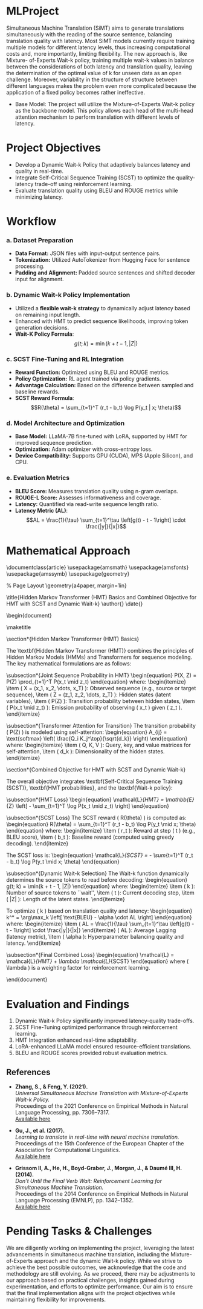 # MLProject
Simultaneous Machine Translation (SiMT) aims to generate translations simultaneously with the reading of the source sentence, balancing translation quality with latency. Most SiMT models currently require training multiple models for different latency levels, thus increasing computational costs and, more importantly, limiting flexibility. The new approach is, like Mixture- of-Experts Wait-k policy, training multiple wait-k values in balance between the considerations of both latency and translation quality, leaving the determination of the optimal value of k for unseen data as an open challenge. Moreover, variability in the structure of structure between different languages makes the problem even more complicated because the application of a fixed policy becomes rather ineffective.

* Base Model: The project will utilize the Mixture-of-Experts Wait-k policy as the backbone model. This policy allows each head of the multi-head attention mechanism to perform translation with different levels of latency.

# Project Objectives  
* Develop a Dynamic Wait-k Policy that adaptively balances latency and quality in real-time.
* Integrate Self-Critical Sequence Training (SCST) to optimize the quality-latency trade-off using reinforcement learning.
* Evaluate translation quality using BLEU and ROUGE metrics while minimizing latency.

# Workflow

### a. Dataset Preparation  
- **Data Format:** JSON files with input-output sentence pairs.  
- **Tokenization:** Utilized AutoTokenizer from Hugging Face for sentence processing.  
- **Padding and Alignment:** Padded source sentences and shifted decoder input for alignment.

### b. Dynamic Wait-k Policy Implementation  
- Utilized a **flexible wait-k strategy** to dynamically adjust latency based on remaining input length.  
- Enhanced with HMT to predict sequence likelihoods, improving token generation decisions.  
- **Wait-K Policy Formula**:    $$g(t; k) = \min(k + t - 1, |Z|)$$

### c. SCST Fine-Tuning and RL Integration  
- **Reward Function:** Optimized using BLEU and ROUGE metrics.  
- **Policy Optimization:** RL agent trained via policy gradients.  
- **Advantage Calculation:** Based on the difference between sampled and baseline rewards.
- **SCST Reward Formula**:   $$R(\theta) = \sum_{t=1}^T (r_t - b_t) \log P(y_t | x; \theta)$$
  
### d. Model Architecture and Optimization  
- **Base Model:** LLaMA-7B fine-tuned with LoRA, supported by HMT for improved sequence prediction.  
- **Optimization:** Adam optimizer with cross-entropy loss.  
- **Device Compatibility:** Supports GPU (CUDA), MPS (Apple Silicon), and CPU.

### e. Evaluation Metrics  
- **BLEU Score:** Measures translation quality using n-gram overlaps.  
- **ROUGE-L Score:** Assesses informativeness and coverage.  
- **Latency:** Quantified via read-write sequence length ratio.
- **Latency Metric (AL)**:    $$AL = \frac{1}{\tau} \sum_{t=1}^\tau \left[g(t) - t - 1\right] \cdot \frac{|y|}{|x|}$$ 

# Mathematical Approach
\documentclass{article}
\usepackage{amsmath}
\usepackage{amsfonts}
\usepackage{amssymb}
\usepackage{geometry}

% Page Layout
\geometry{a4paper, margin=1in}

\title{Hidden Markov Transformer (HMT) Basics and Combined Objective for HMT with SCST and Dynamic Wait-k}
\author{}
\date{}

\begin{document}

\maketitle

\section*{Hidden Markov Transformer (HMT) Basics}

The \textbf{Hidden Markov Transformer (HMT)} combines the principles of Hidden Markov Models (HMMs) and Transformers for sequence modeling. The key mathematical formulations are as follows:

\subsection*{Joint Sequence Probability in HMT}
\begin{equation}
P(X, Z) = P(Z) \prod_{t=1}^T P(x_t \mid z_t)
\end{equation}
where:
\begin{itemize}
    \item \( X = (x_1, x_2, \dots, x_T) \): Observed sequence (e.g., source or target sequence),
    \item \( Z = (z_1, z_2, \dots, z_T) \): Hidden states (latent variables),
    \item \( P(Z) \): Transition probability between hidden states,
    \item \( P(x_t \mid z_t) \): Emission probability of observing \( x_t \) given \( z_t \).
\end{itemize}

\subsection*{Transformer Attention for Transition}
The transition probability \( P(Z) \) is modeled using self-attention:
\begin{equation}
A_{ij} = \text{softmax} \left( \frac{Q_i K_j^\top}{\sqrt{d_k}} \right)
\end{equation}
where:
\begin{itemize}
    \item \( Q, K, V \): Query, key, and value matrices for self-attention,
    \item \( d_k \): Dimensionality of the hidden states.
\end{itemize}

\section*{Combined Objective for HMT with SCST and Dynamic Wait-k}

The overall objective integrates \textbf{Self-Critical Sequence Training (SCST)}, \textbf{HMT probabilities}, and the \textbf{Wait-k policy}:

\subsection*{HMT Loss}
\begin{equation}
\mathcal{L}_{HMT} = \mathbb{E}_{Z} \left[ - \sum_{t=1}^T \log P(x_t \mid z_t) \right]
\end{equation}

\subsection*{SCST Loss}
The SCST reward \( R(\theta) \) is computed as:
\begin{equation}
R(\theta) = \sum_{t=1}^T (r_t - b_t) \log P(y_t \mid x; \theta)
\end{equation}
where:
\begin{itemize}
    \item \( r_t \): Reward at step \( t \) (e.g., BLEU score),
    \item \( b_t \): Baseline reward (computed using greedy decoding).
\end{itemize}

The SCST loss is:
\begin{equation}
\mathcal{L}_{SCST} = - \sum_{t=1}^T (r_t - b_t) \log P(y_t \mid x; \theta)
\end{equation}

\subsection*{Dynamic Wait-k Selection}
The Wait-k function dynamically determines the source tokens to read before decoding:
\begin{equation}
g(t; k) = \min(k + t - 1, |Z|)
\end{equation}
where:
\begin{itemize}
    \item \( k \): Number of source tokens to ``wait'',
    \item \( t \): Current decoding step,
    \item \( |Z| \): Length of the latent states.
\end{itemize}

To optimize \( k \) based on translation quality and latency:
\begin{equation}
k^* = \arg\max_k \left[ \text{BLEU} - \alpha \cdot AL \right]
\end{equation}
where:
\begin{itemize}
    \item \( AL = \frac{1}{\tau} \sum_{t=1}^\tau \left[g(t) - t - 1\right] \cdot \frac{|y|}{|x|}
    \end{itemize}
    \( AL \): Average Lagging (latency metric),
    \item \( \alpha \): Hyperparameter balancing quality and latency.
\end{itemize}

\subsection*{Final Combined Loss}
\begin{equation}
\mathcal{L} = \mathcal{L}_{HMT} + \lambda \mathcal{L}_{SCST}
\end{equation}
where \( \lambda \) is a weighting factor for reinforcement learning.

\end{document}


# Evaluation and Findings
1. Dynamic Wait-k Policy significantly improved latency-quality trade-offs.  
2. SCST Fine-Tuning optimized performance through reinforcement learning.  
3. HMT Integration enhanced real-time adaptability.  
4. LoRA-enhanced LLaMA model ensured resource-efficient translations.  
5. BLEU and ROUGE scores provided robust evaluation metrics.

## References

- **Zhang, S., & Feng, Y. (2021).**  
  *Universal Simultaneous Machine Translation with Mixture-of-Experts Wait-k Policy.*  
  Proceedings of the 2021 Conference on Empirical Methods in Natural Language Processing, pp. 7306–7317.  
  [Available here](https://aclanthology.org/2021.emnlp-main.581/)

- **Gu, J., et al. (2017).**  
  *Learning to translate in real-time with neural machine translation.*  
  Proceedings of the 15th Conference of the European Chapter of the Association for Computational Linguistics.  
  [Available here](https://aclanthology.org/E17-1099)

- **Grissom II, A., He, H., Boyd-Graber, J., Morgan, J., & Daumé III, H. (2014).**  
  *Don’t Until the Final Verb Wait: Reinforcement Learning for Simultaneous Machine Translation.*  
  Proceedings of the 2014 Conference on Empirical Methods in Natural Language Processing (EMNLP), pp. 1342–1352.  
  [Available here](https://aclanthology.org/D14-1140/)

# Pending Tasks & Challenges
We are diligently working on implementing the project, leveraging the latest advancements in simultaneous machine translation, including the Mixture-of-Experts approach and the dynamic Wait-k policy. While we strive to achieve the best possible outcomes, we acknowledge that the code and methodology are still evolving. As we proceed, there may be adjustments to our approach based on practical challenges, insights gained during experimentation, and efforts to optimize performance. Our aim is to ensure that the final implementation aligns with the project objectives while maintaining flexibility for improvements.
